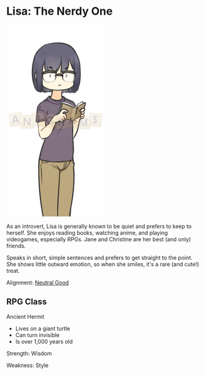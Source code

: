 # Lisa: The Nerdy One

![Lisa](Images/Lisa.png)

As an introvert, Lisa is generally known to be quiet and prefers to keep to herself. She enjoys reading books, watching anime, and playing videogames, especially RPGs. Jane and Christine are her best (and only) friends.

Speaks in short, simple sentences and prefers to get straight to the point. She shows little outward emotion, so when she smiles, it's a rare (and cute!) treat.

Alignment: [Neutral Good](https://en.wikipedia.org/wiki/Alignment_(Dungeons_%26_Dragons)#Neutral_good)

## RPG Class
Ancient Hermit
* Lives on a giant turtle
* Can turn invisible
* Is over 1,000 years old

Strength: Wisdom

Weakness: Style
